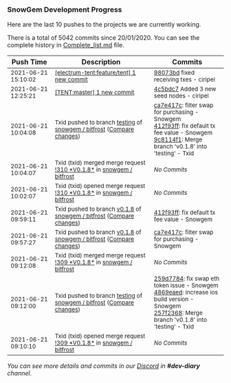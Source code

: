 
### SnowGem Development Progress

Here are the last 10 pushes to the projects we are currently working.

There is a total of 5042 commits since 20/01/2020. You can see the complete history in
 [Complete_list.md](Complete_list.md) file.

| Push Time | Description | Commits |
| --- | --- | --- |
| <sub>2021-06-21 15:10:02</sub> | <sub>[[electrum-tent:feature/tent] 1 new commit](https://github.com/ciripel/electrum-tent/commit/98073bd9993880816be56a1bb5e1624fc180752e)</sub> | <sub>[98073bd](https://github.com/ciripel/electrum-tent/commit/98073bd9993880816be56a1bb5e1624fc180752e) fixed receiving txes - ciripel</sub> |
| <sub>2021-06-21 12:25:21</sub> | <sub>[[TENT:master] 1 new commit](https://github.com/TENTOfficial/TENT/commit/4c5bdc790d083914c7b4b861b5b0e4c81fdce50b)</sub> | <sub>[4c5bdc7](https://github.com/TENTOfficial/TENT/commit/4c5bdc790d083914c7b4b861b5b0e4c81fdce50b) Added 3 new seed nodes - ciripel</sub> |
| <sub>2021-06-21 10:04:08</sub> | <sub>Txid pushed to branch [testing](https://gitlab.com/snowgem/bitfrost/commits/testing) of [snowgem / bitfrost](https://gitlab.com/snowgem/bitfrost) ([Compare changes](https://gitlab.com/snowgem/bitfrost/compare/257f23681e7813fed9ca0fc460829a981ede30af...9c8114f16ff6832565bef73ac9cee00689e46654))</sub> | <sub>[ca7e417c](https://gitlab.com/snowgem/bitfrost/-/commit/ca7e417ca6dd657d9ab737c29483eaa31f48acf3): filter swap for purchasing - Snowgem<br>[412f93ff](https://gitlab.com/snowgem/bitfrost/-/commit/412f93ff8df3d11151efee870b1b0f8321772505): fix default tx fee value - Snowgem<br>[9c8114f1](https://gitlab.com/snowgem/bitfrost/-/commit/9c8114f16ff6832565bef73ac9cee00689e46654): Merge branch 'v0.1.8' into 'testing' - Txid</sub> |
| <sub>2021-06-21 10:04:07</sub> | <sub>Txid (txid) merged merge request [\!310 \*V0\.1\.8\*](https://gitlab.com/snowgem/bitfrost/-/merge_requests/310) in [snowgem / bitfrost](https://gitlab.com/snowgem/bitfrost)</sub> | <sub>_No Commits_</sub> |
| <sub>2021-06-21 10:02:07</sub> | <sub>Txid (txid) opened merge request [\!310 \*V0\.1\.8\*](https://gitlab.com/snowgem/bitfrost/-/merge_requests/310) in [snowgem / bitfrost](https://gitlab.com/snowgem/bitfrost)</sub> | <sub>_No Commits_</sub> |
| <sub>2021-06-21 09:59:11</sub> | <sub>Txid pushed to branch [v0\.1\.8](https://gitlab.com/snowgem/bitfrost/commits/v0.1.8) of [snowgem / bitfrost](https://gitlab.com/snowgem/bitfrost) ([Compare changes](https://gitlab.com/snowgem/bitfrost/compare/ca7e417ca6dd657d9ab737c29483eaa31f48acf3...412f93ff8df3d11151efee870b1b0f8321772505))</sub> | <sub>[412f93ff](https://gitlab.com/snowgem/bitfrost/-/commit/412f93ff8df3d11151efee870b1b0f8321772505): fix default tx fee value - Snowgem</sub> |
| <sub>2021-06-21 09:57:27</sub> | <sub>Txid pushed to branch [v0\.1\.8](https://gitlab.com/snowgem/bitfrost/commits/v0.1.8) of [snowgem / bitfrost](https://gitlab.com/snowgem/bitfrost) ([Compare changes](https://gitlab.com/snowgem/bitfrost/compare/4869eaede3bc5d0518c1af883da8cf120d4a1030...ca7e417ca6dd657d9ab737c29483eaa31f48acf3))</sub> | <sub>[ca7e417c](https://gitlab.com/snowgem/bitfrost/-/commit/ca7e417ca6dd657d9ab737c29483eaa31f48acf3): filter swap for purchasing - Snowgem</sub> |
| <sub>2021-06-21 09:12:08</sub> | <sub>Txid (txid) merged merge request [\!309 \*V0\.1\.8\*](https://gitlab.com/snowgem/bitfrost/-/merge_requests/309) in [snowgem / bitfrost](https://gitlab.com/snowgem/bitfrost)</sub> | <sub>_No Commits_</sub> |
| <sub>2021-06-21 09:12:00</sub> | <sub>Txid pushed to branch [testing](https://gitlab.com/snowgem/bitfrost/commits/testing) of [snowgem / bitfrost](https://gitlab.com/snowgem/bitfrost) ([Compare changes](https://gitlab.com/snowgem/bitfrost/compare/5f6406ef5754ce1bd546abd2a0c47b41b18bc521...257f23681e7813fed9ca0fc460829a981ede30af))</sub> | <sub>[259d7784](https://gitlab.com/snowgem/bitfrost/-/commit/259d7784ab2cce46d628fed6072b2b5ee4e2d271): fix swap eth token issue - Snowgem<br>[4869eaed](https://gitlab.com/snowgem/bitfrost/-/commit/4869eaede3bc5d0518c1af883da8cf120d4a1030): increase ios build version - Snowgem<br>[257f2368](https://gitlab.com/snowgem/bitfrost/-/commit/257f23681e7813fed9ca0fc460829a981ede30af): Merge branch 'v0.1.8' into 'testing' - Txid</sub> |
| <sub>2021-06-21 09:10:10</sub> | <sub>Txid (txid) opened merge request [\!309 \*V0\.1\.8\*](https://gitlab.com/snowgem/bitfrost/-/merge_requests/309) in [snowgem / bitfrost](https://gitlab.com/snowgem/bitfrost)</sub> | <sub>_No Commits_</sub> |

_You can see more details and commits in our [Discord](https://discord.gg/zumGnbg) in **#dev-diary** channel._
